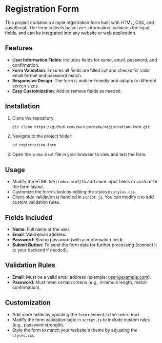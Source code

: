 # Registration Form

This project contains a simple registration form built with HTML, CSS, and JavaScript. The form collects basic user information, validates the input fields, and can be integrated into any website or web application.

## Features

- **User Information Fields**: Includes fields for name, email, password, and confirmation.
- **Form Validation**: Ensures all fields are filled out and checks for valid email format and password match.
- **Responsive Design**: The form is mobile-friendly and adapts to different screen sizes.
- **Easy Customization**: Add or remove fields as needed.

## Installation

1. Clone the repository:

    ```bash
    git clone https://github.com/yourusername/registration-form.git
    ```

2. Navigate to the project folder:

    ```bash
    cd registration-form
    ```

3. Open the `index.html` file in your browser to view and test the form.

## Usage

- Modify the HTML file (`index.html`) to add more input fields or customize the form layout.
- Customize the form's look by editing the styles in `styles.css`.
- Client-side validation is handled in `script.js`. You can modify it to add custom validation rules.

## Fields Included

- **Name**: Full name of the user.
- **Email**: Valid email address.
- **Password**: Strong password (with a confirmation field).
- **Submit Button**: To send the form data for further processing (connect it to your backend if needed).

## Validation Rules

- **Email**: Must be a valid email address (example: user@example.com).
- **Password**: Must meet certain criteria (e.g., minimum length, match confirmation).

## Customization

- Add more fields by updating the `form` element in the `index.html`.
- Modify the form validation logic in `script.js` to include custom rules (e.g., password strength).
- Style the form to match your website's theme by adjusting the `styles.css`.


